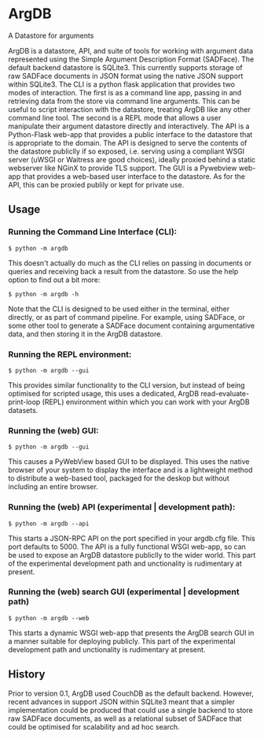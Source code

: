 # ArgDB

A Datastore for arguments

ArgDB is a datastore, API, and suite of tools for working with argument data represented using the Simple Argument Description Format (SADFace). The default backend datastore is SQLite3. This currently supports storage of raw SADFace documents in JSON format using the native JSON support within SQLite3. The CLI is a python flask application that provides two modes of interaction. The first is as a command line app, passing in and retrieving data from the store via command line arguments. This can be useful to script interaction with the datastore, treating ArgDB like any other command line tool. The second is a REPL mode that allows a user manipulate their argument datastore directly and interactively. The API is a Python-Flask web-app that provides a public interface to the datastore that is appropriate to the domain. The API is designed to serve the contents of the datastore publiclly if so exposed, i.e. serving using a compliant WSGI  server (uWSGI or Waitress are good choices), ideally proxied behind a static webserver like NGinX to provide TLS support. The GUI is a Pywebview web-app that provides a web-based user interface to the datastore. As for the API, this can be proxied publily or kept for private use.

## Usage


### Running the Command Line Interface (CLI):

~~~~
$ python -m argdb
~~~~

This doesn't actually do much as the CLI relies on passing in documents or queries and receiving back a result from the datastore. So use the help option to find out a bit more:

~~~~
$ python -m argdb -h
~~~~

Note that the CLI is designed to be used either in the terminal, either directly, or as part of command pipeline. For example, using SADFace, or some other tool to generate a SADFace document containing argumentative data, and then storing it in the ArgDB datastore.


### Running the REPL environment:

~~~~
$ python -m argdb --gui
~~~~

This provides similar functionality to the CLI version, but instead of being optimised for scripted usage, this uses a dedicated, ArgDB read-evaluate-print-loop (REPL) environment within which you can work with your ArgDB datasets.

### Running the (web) GUI:

~~~~
$ python -m argdb --gui
~~~~

This causes a PyWebView based GUI to be displayed. This uses the native browser of your system to display the interface and is a lightweight method to distribute a web-based tool, packaged for the deskop but without including an entire browser.


### Running the (web) API (experimental | development path):

~~~~
$ python -m argdb --api
~~~~

This starts a JSON-RPC API on the port specified in your argdb.cfg file. This port defaults to 5000. The API is a fully functional WSGI web-app, so can be used to expose an ArgDB datastore publiclly to the wider world. This part of the experimental development path and unctionality is rudimentary at present.


### Running the (web) search GUI  (experimental | development path)

~~~~
$ python -m argdb --web
~~~~

This starts a dynamic WSGI web-app that presents the ArgDB search GUI in a manner suitable for deploying publicly. This part of the experimental development path and unctionality is rudimentary at present.



## History

Prior to version 0.1, ArgDB used CouchDB as the default backend. However, recent advances in support JSON within SQLite3 meant that a simpler implementation could be produced that could use a single backend to store raw SADFace documents, as well as a relational subset of SADFace that could be optimised for scalability and ad hoc search.



